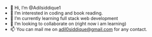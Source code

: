 - 👋 Hi, I’m @Adilsiddique1
- 👀 I’m interested in coding and book reading.
- 🌱 I’m currently learning full stack web development
- 💞️ I’m looking to collaborate on (right now i am learning)
- 📫 You can mail me on adil0siddique@gmail.com for any contact.

<!---
Adilsiddique1/Adilsiddique1 is a ✨ special ✨ repository because its `README.md` (this file) appears on your GitHub profile.
You can click the Preview link to take a look at your changes.
--->
